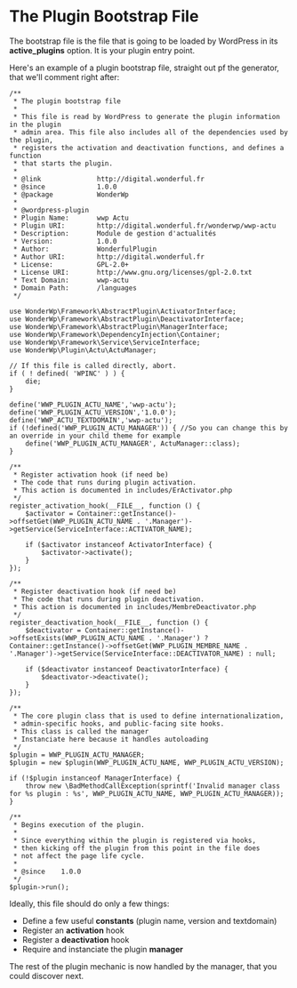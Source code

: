 
# The Plugin Bootstrap File

The bootstrap file is the file that is going to be loaded by WordPress in its **active_plugins** option. It is your plugin entry point.

Here's an example of a plugin bootstrap file, straight out pf the generator, that we'll comment right after:

```
/**
 * The plugin bootstrap file
 *
 * This file is read by WordPress to generate the plugin information in the plugin
 * admin area. This file also includes all of the dependencies used by the plugin,
 * registers the activation and deactivation functions, and defines a function
 * that starts the plugin.
 *
 * @link              http://digital.wonderful.fr
 * @since             1.0.0
 * @package           WonderWp
 *
 * @wordpress-plugin
 * Plugin Name:       wwp Actu
 * Plugin URI:        http://digital.wonderful.fr/wonderwp/wwp-actu
 * Description:       Module de gestion d'actualités
 * Version:           1.0.0
 * Author:            WonderfulPlugin
 * Author URI:        http://digital.wonderful.fr
 * License:           GPL-2.0+
 * License URI:       http://www.gnu.org/licenses/gpl-2.0.txt
 * Text Domain:       wwp-actu
 * Domain Path:       /languages
 */

use WonderWp\Framework\AbstractPlugin\ActivatorInterface;
use WonderWp\Framework\AbstractPlugin\DeactivatorInterface;
use WonderWp\Framework\AbstractPlugin\ManagerInterface;
use WonderWp\Framework\DependencyInjection\Container;
use WonderWp\Framework\Service\ServiceInterface;
use WonderWp\Plugin\Actu\ActuManager;

// If this file is called directly, abort.
if ( ! defined( 'WPINC' ) ) {
	die;
}

define('WWP_PLUGIN_ACTU_NAME','wwp-actu');
define('WWP_PLUGIN_ACTU_VERSION','1.0.0');
define('WWP_ACTU_TEXTDOMAIN','wwp-actu');
if (!defined('WWP_PLUGIN_ACTU_MANAGER')) { //So you can change this by an override in your child theme for example
    define('WWP_PLUGIN_ACTU_MANAGER', ActuManager::class);
}

/**
 * Register activation hook (if need be)
 * The code that runs during plugin activation.
 * This action is documented in includes/ErActivator.php
 */
register_activation_hook(__FILE__, function () {
    $activator = Container::getInstance()->offsetGet(WWP_PLUGIN_ACTU_NAME . '.Manager')->getService(ServiceInterface::ACTIVATOR_NAME);

    if ($activator instanceof ActivatorInterface) {
        $activator->activate();
    }
});

/**
 * Register deactivation hook (if need be)
 * The code that runs during plugin deactivation.
 * This action is documented in includes/MembreDeactivator.php
 */
register_deactivation_hook(__FILE__, function () {
    $deactivator = Container::getInstance()->offsetExists(WWP_PLUGIN_ACTU_NAME . '.Manager') ? Container::getInstance()->offsetGet(WWP_PLUGIN_MEMBRE_NAME . '.Manager')->getService(ServiceInterface::DEACTIVATOR_NAME) : null;

    if ($deactivator instanceof DeactivatorInterface) {
        $deactivator->deactivate();
    }
});

/**
 * The core plugin class that is used to define internationalization,
 * admin-specific hooks, and public-facing site hooks.
 * This class is called the manager
 * Instanciate here because it handles autoloading
 */
$plugin = WWP_PLUGIN_ACTU_MANAGER;
$plugin = new $plugin(WWP_PLUGIN_ACTU_NAME, WWP_PLUGIN_ACTU_VERSION);

if (!$plugin instanceof ManagerInterface) {
    throw new \BadMethodCallException(sprintf('Invalid manager class for %s plugin : %s', WWP_PLUGIN_ACTU_NAME, WWP_PLUGIN_ACTU_MANAGER));
}

/**
 * Begins execution of the plugin.
 *
 * Since everything within the plugin is registered via hooks,
 * then kicking off the plugin from this point in the file does
 * not affect the page life cycle.
 *
 * @since    1.0.0
 */
$plugin->run();
```

Ideally, this file should do only a few things:

-  Define a few useful **constants** (plugin name, version and textdomain)
-  Register an **activation** hook
-  Register a **deactivation** hook
-  Require and instanciate the plugin **manager**

The rest of the plugin mechanic is now handled by the manager, that you could discover next.

